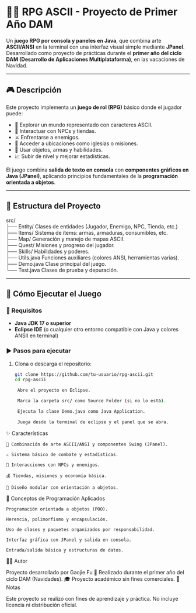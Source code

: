 # 🧙‍♂️ RPG ASCII - Proyecto de Primer Año DAM

Un **juego RPG por consola y paneles en Java**, que combina arte **ASCII/ANSI** en la terminal con una interfaz visual simple mediante **JPanel**.  
Desarrollado como proyecto de prácticas durante el **primer año del ciclo DAM (Desarrollo de Aplicaciones Multiplataforma)**, en las vacaciones de Navidad.

---

## 🎮 Descripción

Este proyecto implementa un **juego de rol (RPG)** básico donde el jugador puede:
- 🧭 Explorar un mundo representado con caracteres ASCII.
- 🧍 Interactuar con NPCs y tiendas.
- ⚔️ Enfrentarse a enemigos.
- 🧱 Acceder a ubicaciones como iglesias o misiones.
- 🧪 Usar objetos, armas y habilidades.
- 📈 Subir de nivel y mejorar estadísticas.

El juego combina **salida de texto en consola** con **componentes gráficos en Java (JPanel)**, aplicando principios fundamentales de la **programación orientada a objetos**.

---

## 🧩 Estructura del Proyecto

src/ <br/>
├── Entity/ Clases de entidades (Jugador, Enemigo, NPC, Tienda, etc.) <br/>
├── Items/ Sistema de ítems: armas, armaduras, consumibles, etc. <br/>
├── Map/ Generación y manejo de mapas ASCII. <br/>
├── Quest/ Misiones y progreso del jugador. <br/>
├── Skills/ Habilidades y poderes. <br/>
├── Utils.java Funciones auxiliares (colores ANSI, herramientas varias). <br/>
├── Demo.java Clase principal del juego. <br/>
└── Test.java Clases de prueba y depuración. <br/>


---

## 🚀 Cómo Ejecutar el Juego

### 🧱 Requisitos
- **Java JDK 17 o superior**
- **Eclipse IDE** (o cualquier otro entorno compatible con Java y colores ANSII en terminal)

### ▶️ Pasos para ejecutar

1. Clona o descarga el repositorio:
   ```bash
   git clone https://github.com/tu-usuario/rpg-ascii.git
   cd rpg-ascii

    Abre el proyecto en Eclipse.

    Marca la carpeta src/ como Source Folder (si no lo está).

    Ejecuta la clase Demo.java como Java Application.

    Juega desde la terminal de eclipse y el panel que se abra.

✨ Características

    🎨 Combinación de arte ASCII/ANSI y componentes Swing (JPanel).

    ⚔️ Sistema básico de combate y estadísticas.

    🧍 Interacciones con NPCs y enemigos.

    💰 Tiendas, misiones y economía básica.

    🧠 Diseño modular con orientación a objetos.

🧠 Conceptos de Programación Aplicados

    Programación orientada a objetos (POO).

    Herencia, polimorfismo y encapsulación.

    Uso de clases y paquetes organizados por responsabilidad.

    Interfaz gráfica con JPanel y salida en consola.

    Entrada/salida básica y estructuras de datos.

🧑‍💻 Autor

Proyecto desarrollado por Gaojie Fu
📆 Realizado durante el primer año del ciclo DAM (Navidades).
🎓 Proyecto académico sin fines comerciales.
📄 Notas

Este proyecto se realizó con fines de aprendizaje y práctica.
No incluye licencia ni distribución oficial.
